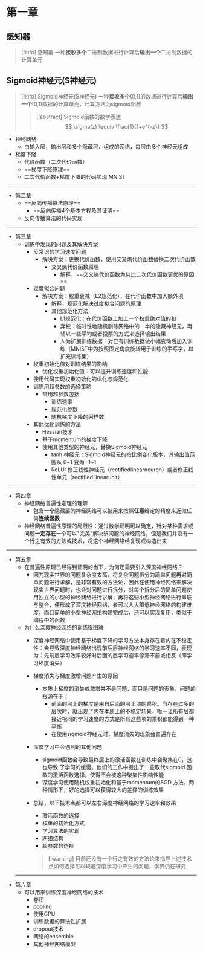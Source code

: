 # 第一章

## 感知器

> [!info] 感知器
> 一种**接收多个**二进制数据进行计算后**输出一个**二进制数据的计算单元

## Sigmoid神经元(S神经元)

> [!info] Sigmoid神经元(S神经元)
> 一种**接收多个**(0,1)的数据进行计算后**输出一个**(0,1)数据的计算单元，计算方法为sigmoid函数
> > [!abstract] Sigmoid函数的数学表达
> > $$ \sigma(z) \equiv \frac{1}{1+e^{-z}} $$

- 神经网络
    - 由输入层，输出层和多个隐藏层，组成的网络，每层由多个神经元组成
- 梯度下降
    - 代价函数（二次代价函数）
    - ==梯度下降原理==
    - 二次代价函数+梯度下降的代码实现 MNIST
---
- 第二章
    - ==反向传播算法原理==
        - ==反向传播4个基本方程及其证明==
    - 反向传播算法的代码实现
---
- 第三章
    - 训练中发现的问题及其解决方案
        - 反常识的学习速度问题
            - 解决方案：更换代价函数，使用交叉熵代价函数替换二次代价函数
                - 交叉熵代价函数原理
                    - 解释，==交叉熵代价函数为何比二次代价函数更优的原因==
        - 过度拟合问题
            - 解决方案：权重衰减（L2规范化），在代价函数中加入额外项
                - 解释，规范化解决过度拟合问题的原理
                - 其他规范化方法
                    - L1规范化：在代价函数上加上一个权重绝对值的和
                    - 弃权：临时性地随机删除网络中的一半的隐藏神经元，再辅以一些平均或者投票的方式来选择输出结果
                    - 人为扩展训练数据：对已有训练数据做小幅变动后加入训练（MNIST中为按照固定角度旋转用于训练的手写字，以扩充训练集）
        - 权重初始化值对训练结果的影响
            - 优化权重初始化值：可以提升训练速度和性能
        - 使用代码实现权重初始化的优化与规范化
        - 训练用超参数的选择策略
            - 常用超参数包括
                - 训练速率
                - 规范化参数
                - 随机梯度下降的采样数
        - 其他优化训练的方法
            - Hessian技术
            - 基于momentum的梯度下降
            - 使用其他类型的神经元，替换Sigmoid神经元
                - tanh 神经元：Sigmoid神经元的按比例变化版本，其输出值范围从 0~1 变为 -1~1
                - ReLU: 修正线性神经元（rectifiedlinearneuron）或者修正线性单元（rectified linearunit）
---
- 第四章
    - 神经网络普遍性定理的理解
        - 包含**一个**隐藏层的神经网络可以被用来按照**任意**给定的精度来近似任何**连续函数**
    - 神经网络普遍性原理的局限性：通过数学证明可以确定，针对某种需求或问题**一定存在**一个可以"完美"解决该问题的神经网络，但是我们并没有一个行之有效的方法或技术，将这个神经网络给复现或构造出来
---
- 第五章
    - 在普遍性原理已经得到证明的当下，为何还需要引入深度神经网络？
        - 因为现实世界的问题复杂度太高，将复杂问题拆分为简单问题再对简单问题进行求解，是非常有效的方法论，因此在使用神经网络来解决现实世界问题时，也会对问题进行拆分，对每个拆分后的简单问题使用独立的小型的神经网络进行求解，再将这些小型神经网络进行串联与整合，便形成了深度神经网络，者可以大大降低神经网络的构建难度，而且简单的小型神经网络构建完成后，还可以实现复用，类似于编程中的函数
    - 为什么深度神经网络的训练很困难
        - 深度神经网络中使用基于梯度下降的学习方法本身存在着内在不稳定性：会导致深度神经网络出现前后层神经网络的学习速率不同，表现为：先前层学习效率较好时后面的层学习速率停滞不前或相反（即学习梯度消失）
        - 梯度消失与梯度激增问题产生的原因
            - 本质上梯度的消失或激增并不是问题，而只是问题的表象，问题的根源在于：
                - 前面的层上的梯度是来自后面的层上项的乘积。当存在过多的层次时，就出现了内在本质上的不稳定场景，唯一让所有层都接近相同的学习速度的方式是所有这些项的乘积都能得到一种平衡
                - 在使用sigmoid神经元时，梯度消失的现象会普遍存在
        - 深度学习中会遇到的其他问题
            - sigmoid函数会导致最终层上的激活函数在训练中会聚集在0，这也导致 了学习的缓慢。他们的工作中提出了一些取代sigmoid 函数的激活函数选择，使得不会被这种聚集性影响性能
            - 深度学习使用随机权重初始化和基于momentum的SGD 方法。两种情形下，好的选择可以获得较大的差异的训练效果
        - 总结，以下技术点都可以左右深度神经网络的学习速率和效果
            - 激活函数的选择
            - 权重的初始化方式
            - 学习算法的实现
            - 网络结构
            - 超参数的选择
              
             > [!warning] 目前还没有一个行之有效的方法论来指导上述技术点如何选择可以规避深度学习中产生的问题，学界仍在研究
  ---
- 第六章
  - 可以用来训练深度神经网络的技术
      - 卷积
      - pooling
      - 使用GPU
      - 训练数据的算法性扩展
      - dropout技术
      - 网络的ensemble
      - 其他神经网络模型